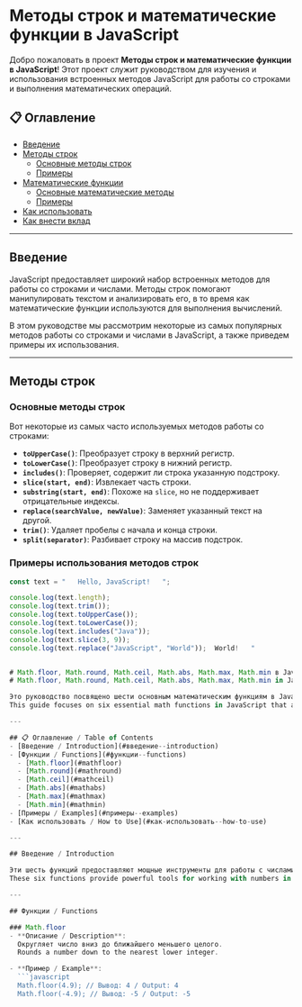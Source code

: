 # Методы строк и математические функции в JavaScript

Добро пожаловать в проект **Методы строк и математические функции в JavaScript**! Этот проект служит руководством для изучения и использования встроенных методов JavaScript для работы со строками и выполнения математических операций.

## 📋 Оглавление
- [Введение](#введение)
- [Методы строк](#методы-строк)
  - [Основные методы строк](#основные-методы-строк)
  - [Примеры](#примеры-использования-методов-строк)
- [Математические функции](#математические-функции)
  - [Основные математические методы](#основные-математические-методы)
  - [Примеры](#примеры-использования-математических-функций)
- [Как использовать](#как-использовать)
- [Как внести вклад](#как-внести-вклад)

---

## Введение
JavaScript предоставляет широкий набор встроенных методов для работы со строками и числами. Методы строк помогают манипулировать текстом и анализировать его, в то время как математические функции используются для выполнения вычислений.

В этом руководстве мы рассмотрим некоторые из самых популярных методов работы со строками и числами в JavaScript, а также приведем примеры их использования.

---

## Методы строк

### Основные методы строк
Вот некоторые из самых часто используемых методов работы со строками:

- **`toUpperCase()`**: Преобразует строку в верхний регистр.
- **`toLowerCase()`**: Преобразует строку в нижний регистр.
- **`includes()`**: Проверяет, содержит ли строка указанную подстроку.
- **`slice(start, end)`**: Извлекает часть строки.
- **`substring(start, end)`**: Похоже на `slice`, но не поддерживает отрицательные индексы.
- **`replace(searchValue, newValue)`**: Заменяет указанный текст на другой.
- **`trim()`**: Удаляет пробелы с начала и конца строки.
- **`split(separator)`**: Разбивает строку на массив подстрок.

### Примеры использования методов строк
```javascript
const text = "   Hello, JavaScript!   ";

console.log(text.length); 
console.log(text.trim()); 
console.log(text.toUpperCase());
console.log(text.toLowerCase()); 
console.log(text.includes("Java")); 
console.log(text.slice(3, 9)); 
console.log(text.replace("JavaScript", "World"));  World!   "


# Math.floor, Math.round, Math.ceil, Math.abs, Math.max, Math.min в JavaScript  
# Math.floor, Math.round, Math.ceil, Math.abs, Math.max, Math.min in JavaScript  

Это руководство посвящено шести основным математическим функциям в JavaScript, которые широко используются при работе с числами.  
This guide focuses on six essential math functions in JavaScript that are widely used for numerical operations.

---

## 📋 Оглавление / Table of Contents  
- [Введение / Introduction](#введение--introduction)  
- [Функции / Functions](#функции--functions)  
  - [Math.floor](#mathfloor)  
  - [Math.round](#mathround)  
  - [Math.ceil](#mathceil)  
  - [Math.abs](#mathabs)  
  - [Math.max](#mathmax)  
  - [Math.min](#mathmin)  
- [Примеры / Examples](#примеры--examples)  
- [Как использовать / How to Use](#как-использовать--how-to-use)  

---

## Введение / Introduction  

Эти шесть функций предоставляют мощные инструменты для работы с числами в JavaScript: округление, нахождение абсолютного значения, а также определение максимального и минимального значения из списка.  
These six functions provide powerful tools for working with numbers in JavaScript: rounding, finding absolute values, and determining maximum or minimum values in a list.

---

## Функции / Functions  

### Math.floor  
- **Описание / Description**:  
  Округляет число вниз до ближайшего меньшего целого.  
  Rounds a number down to the nearest lower integer.  

- **Пример / Example**:  
  ```javascript
  Math.floor(4.9); // Вывод: 4 / Output: 4
  Math.floor(-4.9); // Вывод: -5 / Output: -5
